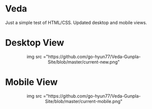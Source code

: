 # Veda
Just a simple test of HTML/CSS. Updated desktop and mobile views.

# Desktop View
<p align="center">
img src ="https://github.com/go-hyun77/Veda-Gunpla-Site/blob/master/current-new.png"
</p>

# Mobile View
<p align="center">
img src ="https://github.com/go-hyun77/Veda-Gunpla-Site/blob/master/current-mobile.png"
</p>
